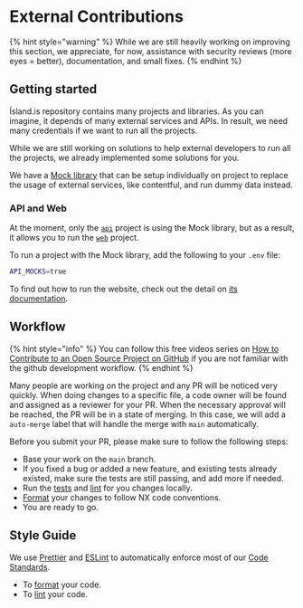 # External Contributions

{% hint style="warning" %}
While we are still heavily working on improving this section, we appreciate, for now, assistance with security reviews (more eyes = better), documentation, and small fixes.
{% endhint %}

## Getting started

Ísland.is repository contains many projects and libraries. As you can imagine, it depends of many external services and APIs. In result, we need many credentials if we want to run all the projects.

While we are still working on solutions to help external developers to run all the projects, we already implemented some solutions for you.

We have a [Mock library](../../libs/shared/mocking/README.md) that can be setup individually on project to replace the usage of external services, like contentful, and run dummy data instead.

### API and Web

At the moment, only the [`api`](https://github.com/island-is/island.is/tree/main/apps/api) project is using the Mock library, but as a result, it allows you to run the [`web`](https://github.com/island-is/island.is/tree/main/apps/web) project.

To run a project with the Mock library, add the following to your `.env` file:

```bash
API_MOCKS=true
```

To find out how to run the website, check out the detail on [its documentation](../../apps/web/README.md#getting-started).

## Workflow

{% hint style="info" %}
You can follow this free videos series on [How to Contribute to an Open Source Project on GitHub](https://egghead.io/courses/how-to-contribute-to-an-open-source-project-on-github) if you are not familiar with the github development workflow.
{% endhint %}

Many people are working on the project and any PR will be noticed very quickly. When doing changes to a specific file, a code owner will be found and assigned as a reviewer for your PR. When the necessary approval will be reached, the PR will be in a state of merging. In this case, we will add a `auto-merge` label that will handle the merge with `main` automatically.

Before you submit your PR, please make sure to follow the following steps:

- Base your work on the `main` branch.
- If you fixed a bug or added a new feature, and existing tests already existed, make sure the tests are still passing, and add more if needed.
- Run the [tests](../../README.md#running-unit-tests) and [lint](../../README.md#running-lint-checks) for you changes locally.
- [Format](../../README.md#formatting-your-code) your changes to follow NX code conventions.
- You are ready to go.

## Style Guide

We use [Prettier](https://prettier.io/) and [ESLint](https://eslint.org/) to automatically enforce most of our [Code Standards](../technical-overview/code-standards.md).

- To [format](../../README.md#formatting-your-code) your code.
- To [lint](../../README.md#running-lint-checks) your code.
